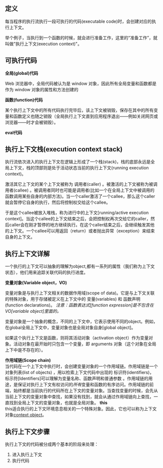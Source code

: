 ## 定义
每当程序的执行流执行一段可执行的代码(executable code)时，会创建对应的执行上下文。

举个例子，当执行到一个函数的时候，就会进行准备工作，这里的“准备工作”，就叫做"执行上下文(execution context)"。
## 可执行代码
**全局(global)代码**

Web 浏览器中，全局代码被认为是 window 对象，因此所有全局变量和函数都是作为 window 对象的属性和方法创建的

**函数(function)代码**

某个执行上下文中的所有代码执行完毕后，该上下文被销毁，保存在其中的所有变量和函数定义也随之销毁（全局执行上下文直到应用程序退出——例如关闭网页或浏览器——时才会被销毁）。

**eval代码**

## 执行上下文栈(execution context stack)
执行流依次进入的执行上下文在逻辑上形成了一个栈(stack)，栈的底部永远是全局上下文，栈的顶部则是处于活动状态当前的执行上下文(running execution context)。  

激活其它上下文的某个上下文被称为 调用者(caller) 。被激活的上下文被称为被调用者(callee) 。被调用者同时也可能是调用者(比如一个在全局上下文中被调用的函数调用某些自身的内部方法)。当一个caller激活了一个callee，那么这个caller就会暂停它自身的执行，然后将控制权交给这个callee。

于是这个callee被放入堆栈，称为进行中的上下文[running/active execution context]。当这个callee的上下文结束之后，会把控制权再次交给它的caller，然后caller会在刚才暂停的地方继续执行。在这个caller结束之后，会继续触发其他的上下文。一个callee可以用返回（return）或者抛出异常（exception）来结束自身的上下文。

## 执行上下文详解
一个执行的上下文可以抽象的理解为object,都有一系列的属性（我们称为上下文状态），他们用来追踪关联代码的执行进度。  

**变量对象(Variable object，VO)**  

变量对象是与执行上下文相关的数据作用域(scope of data)。它是与上下文关联的特殊对象，用于存储被定义在上下文中的 变量(variables) 和 函数声明(function declarations)。
*注意：函数表达式[function expression]是不包含在VO[variable object]里面的。*

变量对象是一个抽象的概念，不同的上下文中，它表示使用不同的object。例如，在global全局上下文中，变量对象也是全局对象自身[global object]。 

如果这个执行上下文是函数，则将其活动对象（activation object）作为变量对象。活动对象在最开始时只包含一个变量，即 arguments 对象（这个对象在全局上下中是不存在的）。

**作用域链(Scope chain)**  
当代码在一个上下文中执行时，会创建变量对象的一个作用域链。作用域链是一个 对象列表(list of objects) ，用以检索上下文代码中出现的 标识符(identifiers)，标示符[Identifiers]可以理解为变量名称、函数声明和普通参数 。作用域链的用途，是保证对执行上下文有权访问的*所有*变量和函数的有序访问。作用域链的前端，始终都是当前执行的代码所在上下文的变量对象。当查找变量的时候，会先从当前上下文的变量对象中查找，如果没有找到，就会从通过作用域链向上查找，一直找到全局上下文的变量对象，也就是全局对象。
**this**  
this适合执行的上下文环境息息相关的一个特殊对象。因此，它也可以称为上下文对象[context object](激活执行上下文的上下文)。

## 执行上下文步骤
执行上下文的代码被分成两个基本的阶段来处理：
1. 进入执行上下文
2. 执行代码
